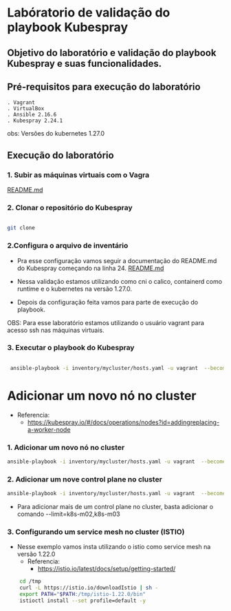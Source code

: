 # Labóratorio de validação do playbook Kubespray

## Objetivo do laboratório e validação do playbook Kubespray e suas funcionalidades.

## Pré-requisitos para execução do laboratório
    . Vagrant
    . VirtualBox
    . Ansible 2.16.6
    . Kubespray 2.24.1

obs: Versões do kubernetes 1.27.0

## Execução do laboratório



### 1. Subir as máquinas virtuais com o Vagra

<a href="./vms/README.md">README.md</a>

### 2. Clonar o repositório do Kubespray

```bash

git clone

```

### 2.Configura o arquivo de inventário
 
 * Pra esse configuração vamos seguir a documentação do README.md do Kubespray começando na linha 24.
 <a href="./kubespray-playbook/README.md">README.md</a>

* Nessa validação estamos utilizando como cni o calico, containerd como runtime e o kubernetes na versão 1.27.0.

* Depois da configuração feita vamos para parte de execução do playbook.

OBS: Para esse laboratório estamos utilizando o usuário vagrant para acesso ssh nas máquinas virtuais.

### 3. Executar o playbook do Kubespray
    
```bash

 ansible-playbook -i inventory/mycluster/hosts.yaml -u vagrant  --become --become-user=root cluster.yml

```

# Adicionar um novo nó no cluster

* Referencia:
    * https://kubespray.io/#/docs/operations/nodes?id=addingreplacing-a-worker-node

### 1. Adicionar um novo nó no cluster

```bash
ansible-playbook -i inventory/mycluster/hosts.yaml -u vagrant  --become --become-user=root scale.yml --limit=k8s-n02
```


### 2. Adicionar um nove control plane no cluster

```bash
ansible-playbook -i inventory/mycluster/hosts.yaml -u vagrant  --become --become-user=root cluster.yml --limit=k8s-m02
```
* Para adicionar mais de um control plane no cluster, basta adicionar o comando --limit=k8s-m02,k8s-m03

### 3. Configurando um service mesh no cluster (ISTIO)
  * Nesse exemplo vamos insta utilizando o istio como service mesh na versão 1.22.0
    * Referencia:
        * https://istio.io/latest/docs/setup/getting-started/

```bash
    cd /tmp
    curl -L https://istio.io/downloadIstio | sh -
    export PATH="$PATH:/tmp/istio-1.22.0/bin"
    istioctl install --set profile=default -y
```